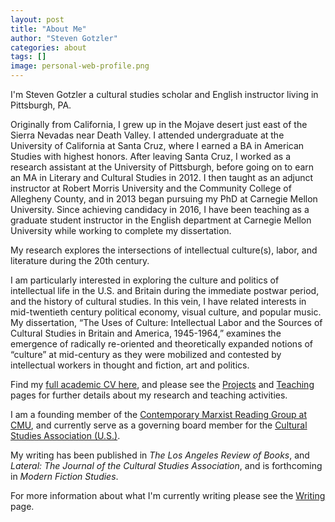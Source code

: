 ```yaml
---
layout: post
title: "About Me"
author: "Steven Gotzler"
categories: about
tags: []
image: personal-web-profile.png
---
```

I'm Steven Gotzler a cultural studies scholar and English instructor living in Pittsburgh, PA.

Originally from California, I grew up in the Mojave desert just east of the Sierra Nevadas near Death Valley. I attended undergraduate at the University of California at Santa Cruz, where I earned a BA in American Studies with highest honors. After leaving Santa Cruz, I worked as a research assistant at the University of Pittsburgh, before going on to earn an MA in Literary and Cultural Studies in 2012. I then taught as an adjunct instructor at Robert Morris University and the Community College of Allegheny County, and in 2013 began pursuing my PhD at Carnegie Mellon University. Since achieving candidacy in 2016, I have been teaching as a graduate student instructor in the English department at Carnegie Mellon University while working to complete my dissertation.  

My research explores the intersections of intellectual culture(s), labor, and literature during the 20th century.

I am particularly interested in exploring the culture and politics of intellectual life in the U.S. and Britain during the immediate postwar period, and the history of cultural studies. In this vein, I have related interests in mid-twentieth century political economy, visual culture, and popular music. My dissertation, “The Uses of Culture: Intellectual Labor and the Sources of Cultural Studies in Britain and America, 1945-1964,” examines the emergence of radically re-oriented and theoretically expanded notions of “culture” at mid-century as they were mobilized and contested by intellectual workers in thought and fiction, art and politics.

Find my [full academic CV here](#insert_file), and please see the [Projects](#insert_link) and [Teaching](#insert_link) pages for further details about my research and teaching activities.

I am a founding member of the [Contemporary Marxist Reading Group at CMU](https://cmrg-cmu.org/), and currently serve as a governing board member for the [Cultural Studies Association (U.S.)](https://culturalstudiesassociation.org).

My writing has been published in *The Los Angeles Review of Books*, and *Lateral: The Journal of the Cultural Studies Association*, and is forthcoming in *Modern Fiction Studies*.

For more information about what I'm currently writing please see the [Writing](#insert_link) page.
